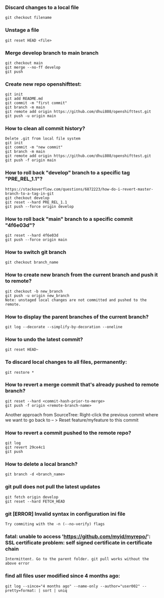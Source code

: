 ### Discard changes to a local file
    git checkout filename
    
### Unstage a file
    git reset HEAD <file>
    
### Merge develop branch to main branch
    git checkout main
    git merge --no-ff develop
    git push

### Create new repo openshifttest:
    git init  
    git add README.md  
    git commit -m "first commit"  
    git branch -m main  
    git remote add origin https://github.com/dhui808/openshifttest.git  
    git push -u origin main  

### How to clean all commit history?
    Delete .git from local file system  
    git init  
    git commit -m "new commit"  
    git branch -m main  
    git remote add origin https://github.com/dhui808/openshifttest.git  
    git push -f origin main

### How to roll back "develop" branch to a specific tag "PRE_REL_1.1"?
    https://stackoverflow.com/questions/6872223/how-do-i-revert-master-branch-to-a-tag-in-git  
    git checkout develop  
    git reset --hard PRE_REL_1.1  
    git push --force origin develop  

### How to roll back "main" branch to a specific commit "4f6e03d"?
    git reset --hard 4f6e03d  
    git push --force origin main 
  
### How to switch git branch
    git checkout branch_name

### How to create new branch from the current branch and push it to remote?
    git checkout -b new_branch  
    git push -u origin new_branch  
    Note: unstaged local changes are not committed and pushed to the remote.  

### How to display the parent branches of the current branch?
    git log --decorate --simplify-by-decoration --oneline

### How to undo the latest commit?
    git reset HEAD~  

### To discard local changes to all files, permanently: 
    git restore *
    
### How to revert a merge commit that's already pushed to remote branch?
    git reset --hard <commit-hash-prior-to-merge>  
    git push -f origin <remote-branch-name>
  
  Another approach from SourceTree:
  Right-click the previous commit where we want to go back to – > Reset feature/myfeature to this commit

### How to revert a commit pushed to the remote repo?
    git log  
    git revert 29ce4c1  
    git push
 
### How to delete a local branch?
    git branch -d <branch_name>
    
### git pull does not pull the latest updates
    git fetch origin develop
    git reset --hard FETCH_HEAD

### git [ERROR] Invalid syntax in configuration ini file
    Try commiting with the -n (--no-verify) flags
    
### fatal: unable to access 'https://github.com/myid/myrepo/': SSL certificate problem: self signed certificate in certificate chain
    Intermittent. Go to the parent folder. git pull works without the above error
    
### find all files user modified since 4 months ago:
    git log --since="4 months ago" --name-only --author="user002" --pretty=format: | sort | uniq
